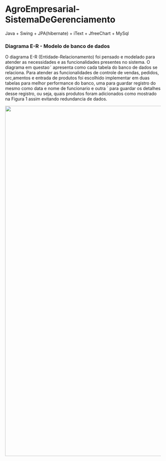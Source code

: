 # AgroEmpresarial-SistemaDeGerenciamento
Java + Swing + JPA(hibernate) + iText + JfreeChart + MySql

### Diagrama E-R - Modelo de banco de dados
O diagrama E-R (Entidade-Relacionamento) foi pensado e modelado para atender
as necessidades e as funcionalidades presentes no sistema. O diagrama em questao˜
apresenta como cada tabela do banco de dados se relaciona.
Para atender as funcionalidades de controle de vendas, pedidos, orc¸amentos e entrada
de produtos foi escolhido implementar em duas tabelas para melhor performance
do banco, uma para guardar registro do mesmo como data e nome de funcionario e outra ´
para guardar os detalhes desse registro, ou seja, quais produtos foram adicionados como
mostrado na Figura 1 assim evitando redundancia de dados. 

<img src="https://uploaddeimagens.com.br/images/000/872/063/original/1.png?1490623965" height="1133">
